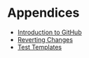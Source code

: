 # Appendices

- [Introduction to GitHub](github-intro)
- [Reverting Changes](reverting)
- [Test Templates](test-templates)
